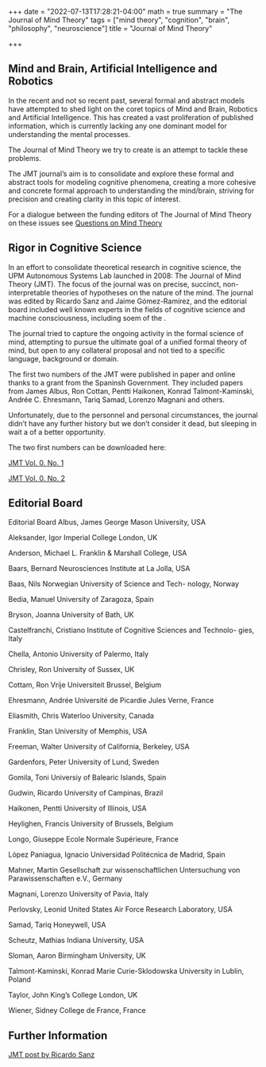 +++
date = "2022-07-13T17:28:21-04:00"
math = true
summary = "The Journal of Mind Theory"
tags = ["mind theory", "cognition", "brain", "philosophy", "neuroscience"]
title = "Journal of Mind Theory"

+++

##  Mind and Brain, Artificial Intelligence and Robotics

In the recent and not so recent past, several formal and abstract models have attempted to shed light on the coret topics of Mind and Brain, Robotics and Artificial Intelligence. This has created a vast proliferation of published information, which is currently lacking any one dominant model for understanding the mental processes.

The Journal of Mind Theory we try to create is an attempt to tackle these problems.

The JMT journal’s aim is to consolidate and explore these formal and abstract tools for modeling cognitive phenomena, creating a more cohesive and concrete formal approach to understanding the mind/brain, striving for precision and creating clarity in this topic of interest.

For a dialogue between the funding editors of The Journal of Mind Theory on these issues see [Questions on Mind Theory](http://www.aslab.upm.es/~sanz/index.php/2009/02/28/questions-on-mind-theory/)


## Rigor in Cognitive Science

In an effort to consolidate theoretical research in cognitive science, the UPM Autonomous Systems Lab launched in 2008: The Journal of Mind Theory (JMT). The focus of the journal was on precise, succinct, non-interpretable theories of hypotheses on the nature of the mind. The journal was edited by Ricardo Sanz and Jaime Gómez-Ramírez, and the editorial board included well known experts in the fields of cognitive science and machine consciousness, including soem of the .

The journal tried to capture the ongoing activity in the formal science of mind, attempting to pursue the ultimate goal of a unified formal theory of mind, but open to any collateral proposal and not tied to a specific language, background or domain.

The first two numbers of the JMT were published in paper and online thanks to a grant from the Spaninsh Government. They included papers from James Albus, Ron Cottan, Pentti Haikonen, Konrad Talmont-Kaminski, Andrée C. Ehresmann, Tariq Samad, Lorenzo Magnani and others.

Unfortunately, due to the personnel and personal circumstances, the journal didn’t have any further history but we don’t consider it dead, but sleeping in wait a of a better opportunity.

The two first numbers can be downloaded here:

[JMT Vol. 0. No. 1](https://grjd.netlify.app/files/beditor%20JMT_0_1.pdf)  

[JMT Vol. 0. No. 2](https://grjd.netlify.app/files/beditor%20JMT_0_2.pdf)  


## Editorial Board 

Editorial Board
Albus, James
George Mason University, USA

Aleksander, Igor
Imperial College London, UK

Anderson, Michael L.
Franklin & Marshall College, USA

Baars, Bernard
Neurosciences Institute at La Jolla, USA

Baas, Nils
Norwegian University of Science and Tech- nology, Norway

Bedia, Manuel
University of Zaragoza, Spain

Bryson, Joanna
University of Bath, UK

Castelfranchi, Cristiano
Institute of Cognitive Sciences and Technolo- gies, Italy

Chella, Antonio
University of Palermo, Italy

Chrisley, Ron
University of Sussex, UK

Cottam, Ron
Vrije Universiteit Brussel, Belgium

Ehresmann, Andrée
Université de Picardie Jules Verne, France

Eliasmith, Chris
Waterloo University, Canada

Franklin, Stan
University of Memphis, USA

Freeman, Walter
University of California, Berkeley, USA

Gardenfors, Peter
University of Lund, Sweden

Gomila, Toni
Universiy of Balearic Islands, Spain

Gudwin, Ricardo
University of Campinas, Brazil

Haikonen, Pentti
University of Illinois, USA

Heylighen, Francis
University of Brussels, Belgium

Longo, Giuseppe
Ecole Normale Supérieure, France

López Paniagua, Ignacio
Universidad Politécnica de Madrid, Spain

Mahner, Martin
Gesellschaft zur wissenschaftlichen Untersuchung von Parawissenschaften e.V., Germany

Magnani, Lorenzo
University of Pavia, Italy

Perlovsky, Leonid
United States Air Force Research Laboratory, USA

Samad, Tariq
Honeywell, USA

Scheutz, Mathias
Indiana University, USA

Sloman, Aaron
Birmingham University, UK

Talmont-Kaminski, Konrad
Marie Curie-Sklodowska University in Lublin, Poland

Taylor, John
King’s College London, UK

Wiener, Sidney
College de France, France



## Further Information

[JMT post by Ricardo Sanz](http://www.aslab.upm.es/~sanz/index.php/2009/02/28/questions-on-mind-theory/)







